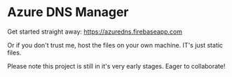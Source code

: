 # Azure DNS Manager

Get started straight away:
https://azuredns.firebaseapp.com

Or if you don't trust me, host the files on your own machine. IT's just static files.

Please note this project is still in it's very early stages. Eager to collaborate!
